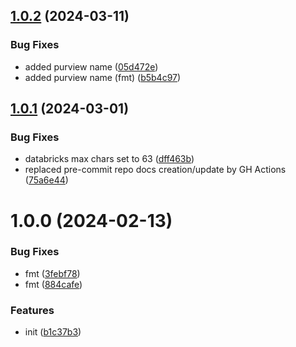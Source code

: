 ## [1.0.2](https://github.com/data-platform-hq/terraform-azurerm-naming/compare/v1.0.1...v1.0.2) (2024-03-11)


### Bug Fixes

* added purview name ([05d472e](https://github.com/data-platform-hq/terraform-azurerm-naming/commit/05d472ee5e51d10f4ae89e070a04d37dae64805f))
* added purview name (fmt) ([b5b4c97](https://github.com/data-platform-hq/terraform-azurerm-naming/commit/b5b4c97860d904714baf146e32f6b251bd42490b))

## [1.0.1](https://github.com/data-platform-hq/terraform-azurerm-naming/compare/v1.0.0...v1.0.1) (2024-03-01)


### Bug Fixes

* databricks max chars set to 63 ([dff463b](https://github.com/data-platform-hq/terraform-azurerm-naming/commit/dff463b5eb607127cd97ea1142eb7716412d9d89))
* replaced pre-commit repo docs creation/update by GH Actions ([75a6e44](https://github.com/data-platform-hq/terraform-azurerm-naming/commit/75a6e4437755b6639c7dad1d5148a8e9980f18b9))

# 1.0.0 (2024-02-13)


### Bug Fixes

* fmt ([3febf78](https://github.com/data-platform-hq/terraform-azurerm-naming/commit/3febf78b34d239836c249577c3d7529a803f2aed))
* fmt ([884cafe](https://github.com/data-platform-hq/terraform-azurerm-naming/commit/884cafeeb974979b6778433405a0340478dbeebc))


### Features

* init ([b1c37b3](https://github.com/data-platform-hq/terraform-azurerm-naming/commit/b1c37b3a4cc80c99e281639da27dcd18b3651823))
